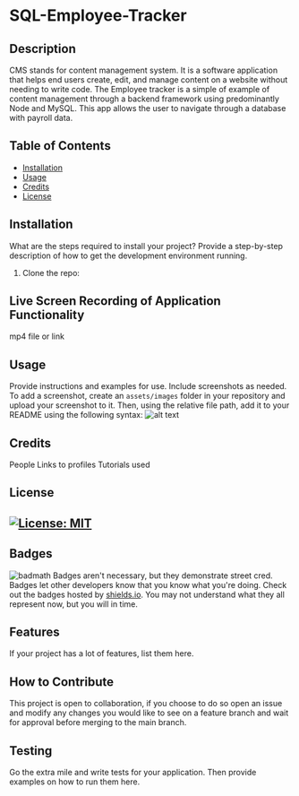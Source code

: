 # SQL-Employee-Tracker 

## Description
CMS stands for content management system. It is a software application that helps end users create, edit, and manage content on a website without needing to write code. The Employee tracker is a simple of example of content management through a backend framework using predominantly Node and MySQL. This app allows the user to navigate through a database with payroll data.

## Table of Contents 
- [Installation](#installation)
- [Usage](#usage)
- [Credits](#credits)
- [License](#license)

## Installation
What are the steps required to install your project? Provide a step-by-step description of how to get the development environment running.
1. Clone the repo: 


## Live Screen Recording of Application Functionality
mp4 file or link

## Usage
Provide instructions and examples for use. Include screenshots as needed.
To add a screenshot, create an `assets/images` folder in your repository and upload your screenshot to it. Then, using the relative file path, add it to your README using the following syntax:
![alt text](assets/images/screenshot.png)

## Credits
People
Links to profiles
Tutorials used

## License
[![License: MIT](https://img.shields.io/badge/License-MIT-yellow.svg)](https://opensource.org/licenses/MIT)
---

## Badges
![badmath](https://img.shields.io/github/languages/top/nielsenjared/badmath)
Badges aren't necessary, but they demonstrate street cred. Badges let other developers know that you know what you're doing. Check out the badges hosted by [shields.io](https://shields.io/). You may not understand what they all represent now, but you will in time.

## Features
If your project has a lot of features, list them here.

## How to Contribute
This project is open to collaboration, if you choose to do so open an issue and modify any changes you would like to see on a feature branch and wait for approval before merging to the main branch.
## Testing
Go the extra mile and write tests for your application. Then provide examples on how to run them here.
